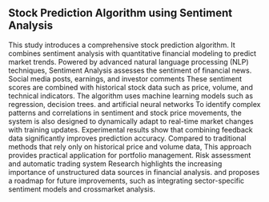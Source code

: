 ## Stock Prediction Algorithm using Sentiment Analysis
This study introduces a comprehensive stock prediction algorithm. It combines sentiment analysis with quantitative financial modeling to predict market trends. Powered
by advanced natural language processing (NLP) techniques, Sentiment Analysis assesses the sentiment of financial news. Social media posts, earnings, and investor comments These sentiment scores are combined with historical stock data such as price,
volume, and technical indicators.
The algorithm uses machine learning models such as regression, decision trees. and
artificial neural networks To identify complex patterns and correlations in sentiment and
stock price movements, the system is also designed to dynamically adapt to real-time
market changes with training updates.
Experimental results show that combining feedback data significantly improves prediction accuracy. Compared to traditional methods that rely only on historical price and
volume data, This approach provides practical application for portfolio management.
Risk assessment and automatic trading system Research highlights the increasing importance of unstructured data sources in financial analysis. and proposes a roadmap for
future improvements, such as integrating sector-specific sentiment models and crossmarket analysis.
